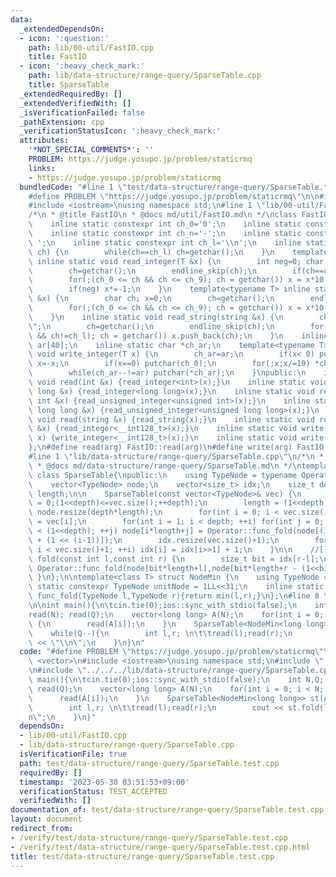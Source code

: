 ```yaml
---
data:
  _extendedDependsOn:
  - icon: ':question:'
    path: lib/00-util/FastIO.cpp
    title: FastIO
  - icon: ':heavy_check_mark:'
    path: lib/data-structure/range-query/SparseTable.cpp
    title: SparseTable
  _extendedRequiredBy: []
  _extendedVerifiedWith: []
  _isVerificationFailed: false
  _pathExtension: cpp
  _verificationStatusIcon: ':heavy_check_mark:'
  attributes:
    '*NOT_SPECIAL_COMMENTS*': ''
    PROBLEM: https://judge.yosupo.jp/problem/staticrmq
    links:
    - https://judge.yosupo.jp/problem/staticrmq
  bundledCode: "#line 1 \"test/data-structure/range-query/SparseTable.test.cpp\"\n\
    #define PROBLEM \"https://judge.yosupo.jp/problem/staticrmq\"\n\n#include <vector>\n\
    #include <iostream>\nusing namespace std;\n#line 1 \"lib/00-util/FastIO.cpp\"\n\
    /*\n * @title FastIO\n * @docs md/util/FastIO.md\n */\nclass FastIO{\nprivate:\n\
    \    inline static constexpr int ch_0='0';\n    inline static constexpr int ch_9='9';\n\
    \    inline static constexpr int ch_n='-';\n    inline static constexpr int ch_s='\
    \ ';\n    inline static constexpr int ch_l='\\n';\n    inline static void endline_skip(char&\
    \ ch) {\n        while(ch==ch_l) ch=getchar();\n    }\n    template<typename T>\
    \ inline static void read_integer(T &x) {\n        int neg=0; char ch; x=0;\n\
    \        ch=getchar();\n        endline_skip(ch);\n        if(ch==ch_n) neg=1,ch=getchar();\n\
    \        for(;(ch_0 <= ch && ch <= ch_9); ch = getchar()) x = x*10 + (ch-ch_0);\n\
    \        if(neg) x*=-1;\n    }\n    template<typename T> inline static void read_unsigned_integer(T\
    \ &x) {\n        char ch; x=0;\n        ch=getchar();\n        endline_skip(ch);\n\
    \        for(;(ch_0 <= ch && ch <= ch_9); ch = getchar()) x = x*10 + (ch-ch_0);\n\
    \    }\n    inline static void read_string(string &x) {\n        char ch; x=\"\
    \";\n        ch=getchar();\n        endline_skip(ch);\n        for(;(ch != ch_s\
    \ && ch!=ch_l); ch = getchar()) x.push_back(ch);\n    }\n    inline static char\
    \ ar[40];\n    inline static char *ch_ar;\n    template<typename T> inline static\
    \ void write_integer(T x) {\n        ch_ar=ar;\n        if(x< 0) putchar(ch_n),\
    \ x=-x;\n        if(x==0) putchar(ch_0);\n        for(;x;x/=10) *ch_ar++=(ch_0+x%10);\n\
    \        while(ch_ar--!=ar) putchar(*ch_ar);\n    }\npublic:\n    inline static\
    \ void read(int &x) {read_integer<int>(x);}\n    inline static void read(long\
    \ long &x) {read_integer<long long>(x);}\n    inline static void read(unsigned\
    \ int &x) {read_unsigned_integer<unsigned int>(x);}\n    inline static void read(unsigned\
    \ long long &x) {read_unsigned_integer<unsigned long long>(x);}\n    inline static\
    \ void read(string &x) {read_string(x);}\n    inline static void read(__int128_t\
    \ &x) {read_integer<__int128_t>(x);}\n    inline static void write(__int128_t\
    \ x) {write_integer<__int128_t>(x);}\n    inline static void write(char x) {putchar(x);}\n\
    };\n#define read(arg) FastIO::read(arg)\n#define write(arg) FastIO::write(arg)\n\
    #line 1 \"lib/data-structure/range-query/SparseTable.cpp\"\n/*\n * @title SparseTable\n\
    \ * @docs md/data-structure/range-query/SparseTable.md\n */\ntemplate<class Operator>\
    \ class SparseTable{\npublic:\n    using TypeNode = typename Operator::TypeNode;\n\
    \    vector<TypeNode> node;\n    vector<size_t> idx;\n    size_t depth;\n    size_t\
    \ length;\n\n    SparseTable(const vector<TypeNode>& vec) {\n        for(depth\
    \ = 0;(1<<depth)<=vec.size();++depth);\n        length = (1<<depth);\n       \
    \ node.resize(depth*length);\n        for(int i = 0; i < vec.size(); ++i) node[i]\
    \ = vec[i];\n        for(int i = 1; i < depth; ++i) for(int j = 0; j + (1<<i)\
    \ < (1<<depth); ++j) node[i*length+j] = Operator::func_fold(node[(i-1)*length+j],node[(i-1)*length+j\
    \ + (1 << (i-1))]);\n        idx.resize(vec.size()+1);\n        for(int i = 2;\
    \ i < vec.size()+1; ++i) idx[i] = idx[i>>1] + 1;\n    }\n\n    //[l,r)\n    TypeNode\
    \ fold(const int l,const int r) {\n        size_t bit = idx[r-l];\n        return\
    \ Operator::func_fold(node[bit*length+l],node[bit*length+r - (1<<bit)]);\n   \
    \ }\n};\n\ntemplate<class T> struct NodeMin {\n    using TypeNode = T;\n    inline\
    \ static constexpr TypeNode unitNode = 1LL<<31;\n    inline static constexpr TypeNode\
    \ func_fold(TypeNode l,TypeNode r){return min(l,r);}\n};\n#line 8 \"test/data-structure/range-query/SparseTable.test.cpp\"\
    \n\nint main(){\n\tcin.tie(0);ios::sync_with_stdio(false);\n    int N,Q; \n\t\
    read(N); read(Q);\n    vector<long long> A(N);\n    for(int i = 0; i < N; ++i)\
    \ {\n        read(A[i]);\n    }\n    SparseTable<NodeMin<long long>> st(A);\n\
    \    while(Q--){\n        int l,r; \n\t\tread(l);read(r);\n        cout << st.fold(l,r)\
    \ << \"\\n\";\n    }\n}\n"
  code: "#define PROBLEM \"https://judge.yosupo.jp/problem/staticrmq\"\n\n#include\
    \ <vector>\n#include <iostream>\nusing namespace std;\n#include \"../../../lib/00-util/FastIO.cpp\"\
    \n#include \"../../../lib/data-structure/range-query/SparseTable.cpp\"\n\nint\
    \ main(){\n\tcin.tie(0);ios::sync_with_stdio(false);\n    int N,Q; \n\tread(N);\
    \ read(Q);\n    vector<long long> A(N);\n    for(int i = 0; i < N; ++i) {\n  \
    \      read(A[i]);\n    }\n    SparseTable<NodeMin<long long>> st(A);\n    while(Q--){\n\
    \        int l,r; \n\t\tread(l);read(r);\n        cout << st.fold(l,r) << \"\\\
    n\";\n    }\n}"
  dependsOn:
  - lib/00-util/FastIO.cpp
  - lib/data-structure/range-query/SparseTable.cpp
  isVerificationFile: true
  path: test/data-structure/range-query/SparseTable.test.cpp
  requiredBy: []
  timestamp: '2023-05-30 03:51:53+09:00'
  verificationStatus: TEST_ACCEPTED
  verifiedWith: []
documentation_of: test/data-structure/range-query/SparseTable.test.cpp
layout: document
redirect_from:
- /verify/test/data-structure/range-query/SparseTable.test.cpp
- /verify/test/data-structure/range-query/SparseTable.test.cpp.html
title: test/data-structure/range-query/SparseTable.test.cpp
---
```

